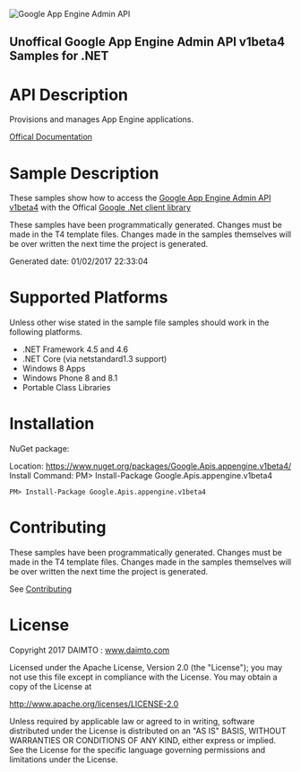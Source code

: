 ﻿![Google App Engine Admin API](http://www.google.com/images/icons/product/search-32.gif)

## Unoffical Google App Engine Admin API v1beta4 Samples for .NET  ##

API Description
=============

Provisions and manages App Engine applications.

[Offical Documentation](https://cloud.google.com/appengine/docs/admin-api/)

Sample Description
=============

These samples show how to access the [Google App Engine Admin API v1beta4](https://cloud.google.com/appengine/docs/admin-api/) with the Offical [Google .Net client library](https://github.com/google/google-api-dotnet-client)

These samples have been programmatically generated. Changes must be made in the T4 template files. Changes made in the samples themselves will be over written the next time the project is generated.

Generated date: 01/02/2017 22:33:04 

Supported Platforms
=================================

Unless other wise stated in the sample file samples should work in the following platforms.

* .NET Framework 4.5 and 4.6
* .NET Core (via netstandard1.3 support)
* Windows 8 Apps
* Windows Phone 8 and 8.1
* Portable Class Libraries

Installation
=================================

NuGet package:

Location: https://www.nuget.org/packages/Google.Apis.appengine.v1beta4/ 
Install Command: PM>  Install-Package Google.Apis.appengine.v1beta4

```
PM> Install-Package Google.Apis.appengine.v1beta4
```

Contributing
=================================

These samples have been programmatically generated. Changes must be made in the T4 template files. Changes made in the samples themselves will be over written the next time the project is generated.

See [Contributing](CONTRIBUTING.md)

License
=================================

Copyright 2017 DAIMTO :  www.daimto.com

Licensed under the Apache License, Version 2.0 (the "License"); you may not use this file except in compliance with
the License. You may obtain a copy of the License at

http://www.apache.org/licenses/LICENSE-2.0

Unless required by applicable law or agreed to in writing, software distributed under the License is distributed on
an "AS IS" BASIS, WITHOUT WARRANTIES OR CONDITIONS OF ANY KIND, either express or implied. See the License for the
specific language governing permissions and limitations under the License.